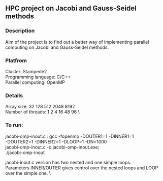 ## HPC project on Jacobi and Gauss-Seidel methods
### Description
Aim of the project is to find out a better way of implementing parallel computing on Jacobi and Gauss-Seidel methods.

### Platfrom 
Cluster: Stampede2 \
Programming language: C/C++ \
Parallel computing: OpenMP 
### Details
Array size: 32 128 512 2048 8192 \
Number of threads: 1 2 4 16 48 96 \

### To run:
jacobi-omp-inout.c : gcc -fopenmp -DOUTER1=1 -DINNER1=1 \
                    -DOUTER2=1 -DINNER2=1 -DLOOP=1 -DN=1000 \
                    jacobi-omp-inout.c -o jacobi-omp-inout.exe; \
                    ./jacobi-omp-inout

jacobi-inout.c version has two nested and one simple loops. \
Parameters INNER/OUTER gives control over the nested loops and LOOP over the simple one. \
